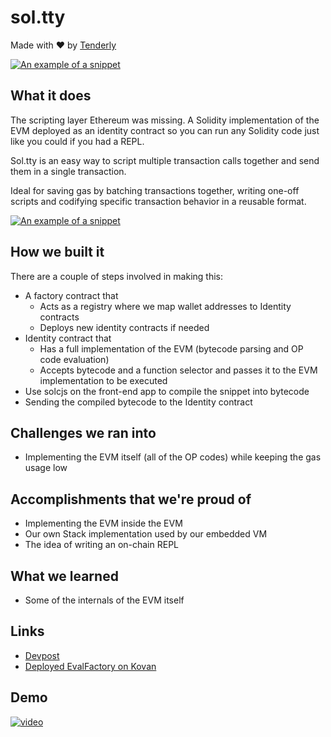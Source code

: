 # sol.tty

Made with ♥ by [Tenderly](https://tenderly.dev)

<a href="https://raw.githubusercontent.com/Tenderly/sol.tty/master/images/logo.jpg" target="_blank">![An example of a snippet](https://raw.githubusercontent.com/Tenderly/sol.tty/master/images/logo.jpg)</a>

## What it does

The scripting layer Ethereum was missing. A Solidity implementation of the EVM deployed as an identity contract so you can run any Solidity code just like you could if you had a REPL.

Sol.tty is an easy way to script multiple transaction calls together and send them in a single transaction.

Ideal for saving gas by batching transactions together, writing one-off scripts and codifying specific transaction behavior in a reusable format.

<a href="https://raw.githubusercontent.com/Tenderly/sol.tty/master/images/sss.png" target="_blank">![An example of a snippet](https://raw.githubusercontent.com/Tenderly/sol.tty/master/images/sss.png)</a>

## How we built it
There are a couple of steps involved in making this:
* A factory contract that
    * Acts as a registry where we map wallet addresses to Identity contracts
    * Deploys new identity contracts if needed
* Identity contract that
    * Has a full implementation of the EVM (bytecode parsing and OP code evaluation)
    * Accepts bytecode and a function selector and passes it to the EVM implementation to be executed
* Use solcjs on the front-end app to compile the snippet into bytecode
* Sending the compiled bytecode to the Identity contract

## Challenges we ran into
* Implementing the EVM itself (all of the OP codes) while keeping the gas usage low

## Accomplishments that we're proud of
* Implementing the EVM inside the EVM
* Our own Stack implementation used by our embedded VM
* The idea of writing an on-chain REPL

## What we learned
* Some of the internals of the EVM itself

## Links
* [Devpost](https://devpost.com/software/sol-tty)
* [Deployed EvalFactory on Kovan](https://kovan.etherscan.io/address/0x9e487a842272bcff7d5b644681e185cca6fb974c#code)

## Demo

<a href="https://youtu.be/C05UpxP7O9g">![video](https://img.youtube.com/vi/C05UpxP7O9g/0.jpg)</a> 
